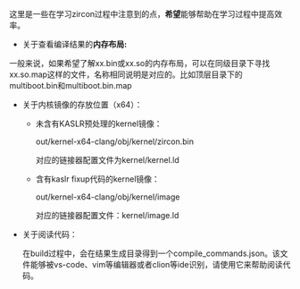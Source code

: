 这里是一些在学习zircon过程中注意到的点，**希望**能够帮助在学习过程中提高效率。

* 关于查看编译结果的**内存布局:**

一般来说，如果希望了解xx.bin或xx.so的内存布局，可以在同级目录下寻找xx.so.map这样的文件，名称相同说明是对应的。比如顶层目录下的multiboot.bin和multiboot.bin.map

* 关于内核镜像的存放位置（x64）：

  * 未含有KASLR预处理的kernel镜像：

    out/kernel-x64-clang/obj/kernel/zircon.bin

    对应的链接器配置文件为kernel/kernel.ld

  * 含有kaslr fixup代码的kernel镜像：

    out/kernel-x64-clang/obj/kernel/image

    对应的链接器配置文件：kernel/image.ld

* 关于阅读代码：

  在build过程中，会在结果生成目录得到一个compile_commands.json。该文件能够被vs-code、vim等编辑器或者clion等ide识别，请使用它来帮助阅读代码。
